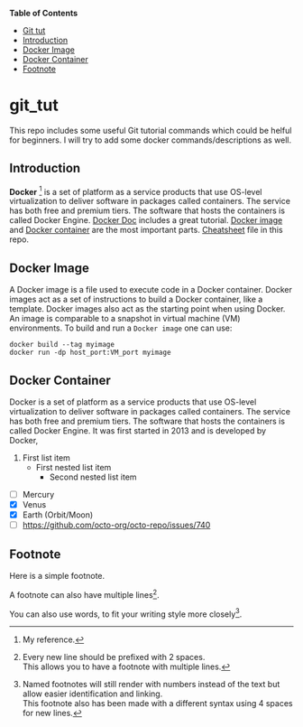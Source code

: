 <!-- This content will not appear in the rendered Markdown -->

**Table of Contents**
- [Git tut](#git_tut)
- [Introduction](#introduction)
- [Docker Image](#docker-image)
- [Docker Container](#docker-container)
- [Footnote](#footnote)


# git_tut
This repo includes some useful Git tutorial commands which could be helful for beginners. I will try to add some docker commands/descriptions as well. 

## Introduction
**Docker** [^1] is a set of platform as a service products that use OS-level virtualization to deliver software in packages called containers. The service has both free and premium tiers. The software that hosts the containers is called Docker Engine. [Docker Doc](https://docs.docker.com/language/python/configure-ci-cd/) includes a great tutorial. [Docker image](https://github.com/mghasemi19/git_tut/edit/main/README.md#docker-image) and [Docker container](https://github.com/mghasemi19/git_tut/edit/main/README.md#docker-container) are the most important parts. [Cheatsheet](./cheat-sheet-v2.pdf) file in this repo.

## Docker Image
A Docker image is a file used to execute code in a Docker container. Docker images act as a set of instructions to build a Docker container, like a template. Docker images also act as the starting point when using Docker. An image is comparable to a snapshot in virtual machine (VM) environments. To build and run a `Docker image` one can use:
```
docker build --tag myimage
docker run -dp host_port:VM_port myimage
```

## Docker Container
Docker is a set of platform as a service products that use OS-level virtualization to deliver software in packages called containers. The service has both free and premium tiers. The software that hosts the containers is called Docker Engine. It was first started in 2013 and is developed by Docker,

1. First list item
   - First nested list item
     - Second nested list item

- [ ] Mercury
- [x] Venus
- [x] Earth (Orbit/Moon)
- [ ] https://github.com/octo-org/octo-repo/issues/740

## Footnote
Here is a simple footnote.

A footnote can also have multiple lines[^2].  

You can also use words, to fit your writing style more closely[^note].

[^1]: My reference.
[^2]: Every new line should be prefixed with 2 spaces.  
  This allows you to have a footnote with multiple lines.
[^note]:
    Named footnotes will still render with numbers instead of the text but allow easier identification and linking.  
    This footnote also has been made with a different syntax using 4 spaces for new lines.


